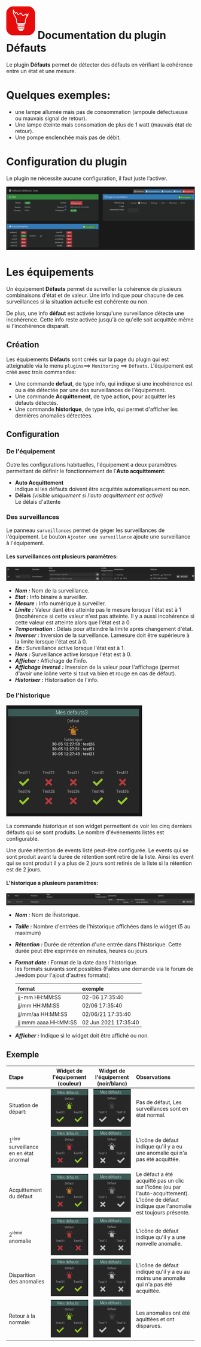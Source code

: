 # ![icon](../images/defauts_icon.png) Documentation du plugin Défauts 

Le plugin **Défauts** permet de détecter des défauts en vérifiant la cohérence entre un état et une mesure.
# Quelques exemples:
- une lampe allumée mais pas de consommation (ampoule défectueuse ou mauvais signal de retour).
- Une lampe éteinte mais consomation de plus de 1 watt (mauvais état de retour).
- Une pompe enclenchée mais pas de débit.

# Configuration du plugin
Le plugin ne nécessite aucune configuration, il faut juste l’activer.

![Page de configuration du plugin](../images/config_plugin.png)

# Les équipements
Un équipement **Défauts** permet de surveiller la cohérence de plusieurs combinaisons d'état et de valeur. Une info
indique pour chacune de ces surveillances si la situation actuelle est cohérente ou non.

De plus, une info **défaut** est activée lorsqu'une surveillance détecte une incohérence. Cette info reste activée
jusqu'à ce qu'elle soit acquittée même si l'incohérence disparaît.

## Création
Les équipements **Défauts** sont créés sur la page du plugin qui est atteignable via le menu `plugins`==> `Monitoring` ==> `Défauts`.
L'équipement est créé avec trois commandes:
+ Une commande **defaut**, de type info, qui indique si une incohérence est ou a été détectée par une des surveillances de l'équipement.
+ Une commande **Acquittement**, de type action, pour acquitter les défauts détectés.
+ Une commande **historique**, de type info, qui permet d'afficher les dernières anomalies détectées.

## Configuration
### De l'équipement
Outre les configurations habituelles, l'équipement a deux paramêtres permettant de définir le fonctionnement de l'**Auto acquittement**:
* **Auto Acquittement**   
   indique si les défauts doivent être acquittés automatiqeuement ou non.
* **Délais** *(visible uniquement si l'auto acquittement est activé)*  
   Le délais d'attente
   
### Des surveillances
Le panneau `surveillances` permet de géger les surveillances de l'équipement. Le bouton `Ajouter une surveillance` ajoute une surveillance à l'équipement.

#### Les surveillances ont plusieurs paramètres:
![configuration d'une surveillance](../images/config_surveillance.png)
* ***Nom :*** Nom de la surveillance.
* ***Etat :*** Info binaire à surveiller.
* ***Mesure :*** Info numérique à surveiller.
* ***Limite :*** Valeur dant être atteinte pas le mesure lorsque l'état est à 1 (incohérence si cette valeur n'est pas atteinte. Il y a aussi incohérence si cette valeur est atteinte alors que l'état est à 0.
* ***Temporisation :*** Délais pour atteindre la limite après changement d'état.
* ***Inverser :*** Inversion de la surveillance. Lamesure doit être supérieure à la limite lorsque l'état est à 0.
* ***En :*** Surveillance active lorsque l'état est à 1.
* ***Hors :*** Surveillance active lorsque l'état est à 0.
* ***Afficher :*** Affichage de l'info.
* ***Affichage inversé :*** Inversion de la valeur pour l'affichage (permet d'avoir une icône verte si tout va bien et rouge en cas de défaut).
* ***Historiser :*** Historisation de l'info.

### De l'historique
![historique](../images/historique.png)

La commande *historique* et son widget permettent de voir les cinq derniers défauts qui se sont produits. Le nombre d'événements listés est configurable.

Une durée rétention de events listé peut-être configurée. Le events qui se sont produit avant la durée de rétention sont retiré de la liste. Ainsi les event qui se sont produit il y a plus de 2 jours sont retirés de la liste si la rétention est de 2 jours.

#### L'historique a plusieurs paramètres:

![configuration de l'historique](../images/config_histo.png)

* ***Nom :*** Nom de lĥistorique.
* ***Taille :***  Nombre d'entrées de l'historique affichées dans le widget (5 au maximum)
* ***Rétention :*** Durée de rétention d'une entrée dans l'historique. Cette durée peut être exprimée en minutes, heures ou jours
* ***Format date :*** Format de la date dans l'historique.    
     les formats suivants sont possibles (Faites une demande via le forum de Jeedom pour l'ajout d'autres formats):

    | format | exemple |
    | ------ | ------- |
    | jj-mm HH:MM:SS | 02-06 17:35:40 |
    | jj/mm HH:MM:SS | 02/06 17:35:40 |
    | jj/mm/aa HH:MM:SS | 02/06/21 17:35:40 |
    | jj mmm aaaa HH:MM:SS | 02 Jun 2021 17:35:40 |

* ***Afficher :*** Indique si le widget doit être affiché ou non.

## Exemple

| Etape | Widget de l'équipement (couleur) | Widget de l'équipement (noir/blanc) | Observations |
| :---- | :----:  | :----: | :---- |
| Situation de départ: | ![](../images/defauts_initial.png "Etat initial") | ![](../images/defauts_initial_bw.png "Etat initial") | Pas de défaut, Les surveillances sont en état normal. |
| 1<sup>ière</sup> surveillance en en état anormal | ![](../images/defauts_premier_defaut.png) | ![](../images/defauts_premier_defaut_bw.png) | L'icône de défaut indique qu'il y a eu une anomalie qui n'a pas été acquittée. |
| Acquittement du défaut | ![](../images/defauts_acquitte.png) | ![](../images/defauts_acquitte_bw.png) | Le défaut a été acquitté pas un clic sur l'icône (ou par l'auto-acquittement). L'Icône de défaut indique que l'anomalie est toujours présente. |
| 2<sup>ième</sup> anomalie |![](../images/defauts_deuxieme_defaut.png) | ![](../images/defauts_deuxieme_defaut_bw.png) | L'icône de défaut indique qu'il y a une nonvelle anomalie. |
| Disparition des anomalies |![](../images/defauts_plus_de_defaut_pas_acquitte.png) | ![](../images/defauts_plus_de_defaut_pas_acquitte_bw.png) | L'icône de défaut indique qu'il y a eu au moins une anomalie qui n'a pas été acquittée. |
| Retour à la normale: | ![](../images/defauts_initial.png "Etat initial") | ![](../images/defauts_initial_bw.png "Etat initial") | Les anomalies ont été aquittées et ont disparues. |
